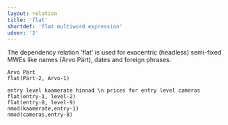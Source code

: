 ```yaml
---
layout: relation
title: 'flat'
shortdef: 'flat multiword expression'
udver: '2'
---
```


The dependency relation 'flat' is used for exocentric (headless) semi-fixed MWEs like names (Arvo Pärt), dates and foreign phrases. 

~~~ sdparse
Arvo Pärt
flat(Pärt-2, Arvo-1)
~~~

~~~ sdparse
entry level kaamerate hinnad \n prices for entry level cameras
flat(entry-1, level-2)
flat(entry-8, level-9)
nmod(kaamerate,entry-1)
nmod(cameras,entry-8)
~~~


<!-- Interlanguage links updated Út 9. května 2023, 20:04:15 CEST -->
